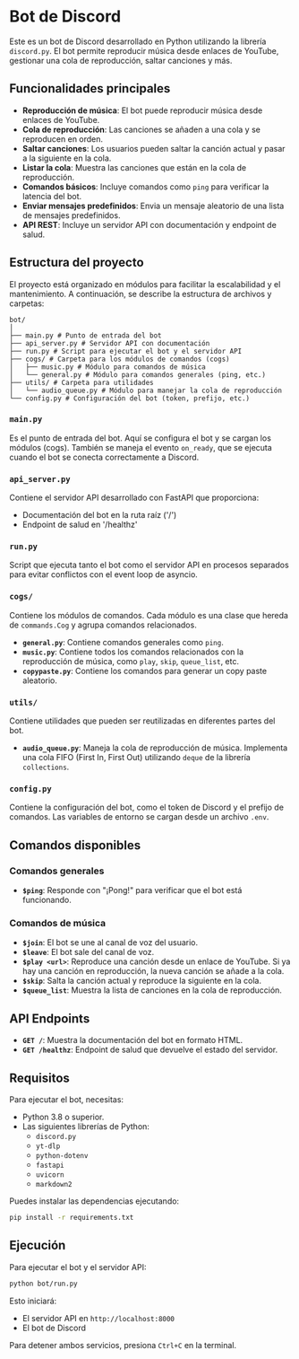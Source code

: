 # Bot de Discord

Este es un bot de Discord desarrollado en Python utilizando la librería `discord.py`. El bot permite reproducir música desde enlaces de YouTube, gestionar una cola de reproducción, saltar canciones y más.

## Funcionalidades principales

- **Reproducción de música**: El bot puede reproducir música desde enlaces de YouTube.
- **Cola de reproducción**: Las canciones se añaden a una cola y se reproducen en orden.
- **Saltar canciones**: Los usuarios pueden saltar la canción actual y pasar a la siguiente en la cola.
- **Listar la cola**: Muestra las canciones que están en la cola de reproducción.
- **Comandos básicos**: Incluye comandos como `ping` para verificar la latencia del bot.
- **Enviar mensajes predefinidos**: Envia un mensaje aleatorio de una lista de mensajes predefinidos.
- **API REST**: Incluye un servidor API con documentación y endpoint de salud.

## Estructura del proyecto

El proyecto está organizado en módulos para facilitar la escalabilidad y el mantenimiento. A continuación, se describe la estructura de archivos y carpetas:

```
bot/
│
├── main.py # Punto de entrada del bot
├── api_server.py # Servidor API con documentación
├── run.py # Script para ejecutar el bot y el servidor API
├── cogs/ # Carpeta para los módulos de comandos (cogs)
│   ├── music.py # Módulo para comandos de música
│   └── general.py # Módulo para comandos generales (ping, etc.)
├── utils/ # Carpeta para utilidades
│   └── audio_queue.py # Módulo para manejar la cola de reproducción
└── config.py # Configuración del bot (token, prefijo, etc.)
```

### `main.py`

Es el punto de entrada del bot. Aquí se configura el bot y se cargan los módulos (cogs). También se maneja el evento `on_ready`, que se ejecuta cuando el bot se conecta correctamente a Discord.

### `api_server.py`

Contiene el servidor API desarrollado con FastAPI que proporciona:
- Documentación del bot en la ruta raíz ('/')
- Endpoint de salud en '/healthz'

### `run.py`

Script que ejecuta tanto el bot como el servidor API en procesos separados para evitar conflictos con el event loop de asyncio.

### `cogs/`

Contiene los módulos de comandos. Cada módulo es una clase que hereda de `commands.Cog` y agrupa comandos relacionados.

- **`general.py`**: Contiene comandos generales como `ping`.
- **`music.py`**: Contiene todos los comandos relacionados con la reproducción de música, como `play`, `skip`, `queue_list`, etc.
- **`copypaste.py`**: Contiene los comandos para generar un copy paste aleatorio.

### `utils/`

Contiene utilidades que pueden ser reutilizadas en diferentes partes del bot.

- **`audio_queue.py`**: Maneja la cola de reproducción de música. Implementa una cola FIFO (First In, First Out) utilizando `deque` de la librería `collections`.

### `config.py`

Contiene la configuración del bot, como el token de Discord y el prefijo de comandos. Las variables de entorno se cargan desde un archivo `.env`.

## Comandos disponibles

### Comandos generales

- **`$ping`**: Responde con "¡Pong!" para verificar que el bot está funcionando.

### Comandos de música

- **`$join`**: El bot se une al canal de voz del usuario.
- **`$leave`**: El bot sale del canal de voz.
- **`$play <url>`**: Reproduce una canción desde un enlace de YouTube. Si ya hay una canción en reproducción, la nueva canción se añade a la cola.
- **`$skip`**: Salta la canción actual y reproduce la siguiente en la cola.
- **`$queue_list`**: Muestra la lista de canciones en la cola de reproducción.

## API Endpoints

- **`GET /`**: Muestra la documentación del bot en formato HTML.
- **`GET /healthz`**: Endpoint de salud que devuelve el estado del servidor.

## Requisitos

Para ejecutar el bot, necesitas:

- Python 3.8 o superior.
- Las siguientes librerías de Python:
  - `discord.py`
  - `yt-dlp`
  - `python-dotenv`
  - `fastapi`
  - `uvicorn`
  - `markdown2`

Puedes instalar las dependencias ejecutando:

```bash
pip install -r requirements.txt
```

## Ejecución

Para ejecutar el bot y el servidor API:

```bash
python bot/run.py
```

Esto iniciará:
- El servidor API en `http://localhost:8000`
- El bot de Discord

Para detener ambos servicios, presiona `Ctrl+C` en la terminal.
